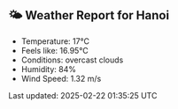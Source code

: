 <!-- WEATHER-START -->
## 🌤 Weather Report for Hanoi

- Temperature: 17°C
- Feels like: 16.95°C
- Conditions: overcast clouds
- Humidity: 84%
- Wind Speed: 1.32 m/s

Last updated: 2025-02-22 01:35:25 UTC
<!-- WEATHER-END -->
